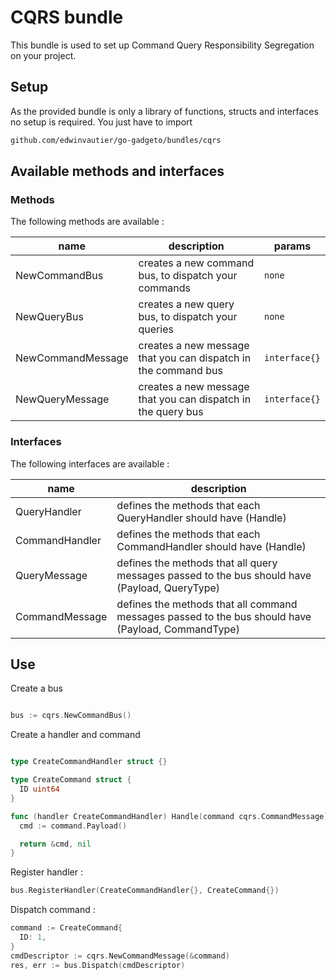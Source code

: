 # CQRS bundle

This bundle is used to set up Command Query Responsibility Segregation on your project.

## Setup

As the provided bundle is only a library of functions, structs and interfaces no setup is required. You just have to import

```sh
github.com/edwinvautier/go-gadgeto/bundles/cqrs
```

## Available methods and interfaces

### Methods

The following methods are available :

| name              | description                                                    | params        |
| ----------------- | -------------------------------------------------------------- | ------------- |
| NewCommandBus     | creates a new command bus, to dispatch your commands           | `none`        |
| NewQueryBus       | creates a new query bus, to dispatch your queries              | `none`        |
| NewCommandMessage | creates a new message that you can dispatch in the command bus | `interface{}` |
| NewQueryMessage   | creates a new message that you can dispatch in the query bus   | `interface{}` |

### Interfaces

The following interfaces are available :

|name|description|
|-|-|
|QueryHandler| defines the methods that each QueryHandler should have (Handle)|
|CommandHandler| defines the methods that each CommandHandler should have (Handle)|
|QueryMessage| defines the methods that all query messages passed to the bus should have (Payload, QueryType)|
|CommandMessage|defines the methods that all command messages passed to the bus should have (Payload, CommandType)|

## Use

Create a bus

```go

bus := cqrs.NewCommandBus()
```

Create a handler and command

```go

type CreateCommandHandler struct {}

type CreateCommand struct {
  ID uint64
}

func (handler CreateCommandHandler) Handle(command cqrs.CommandMessage) (interface{}, error) {
  cmd := command.Payload()

  return &cmd, nil
}

```

Register handler :

```go
bus.RegisterHandler(CreateCommandHandler{}, CreateCommand{})
```

Dispatch command :

```go
command := CreateCommand{
  ID: 1,
}
cmdDescriptor := cqrs.NewCommandMessage(&command)
res, err := bus.Dispatch(cmdDescriptor)
```
